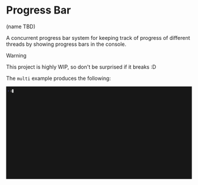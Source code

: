 # Progress Bar

(name TBD)

A concurrent progress bar system for keeping track of progress of
different threads by showing progress bars in the console.

> [!WARNING]
> This project is highly WIP, so don't be surprised if it breaks :D

The `multi` example produces the following:

![Example of four progress bars](./img/demo.gif)
